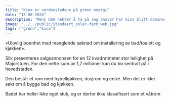 ```yaml
---
title: "Kina er verdensledene på grønn energi"
date: "18-08-2024"
description: "Mens USA nekter å ta på seg ansvar har kina blitt dominerende på grønn energi"
image: "../../public/Standaert_solar-farm_web.jpg"
tags: ["grønn","kina"]
---
```

«Ulovlig boenhet med manglende søknad om installering av bad/toalett og kjøkken».

Slik presenteres salgsannonsen for en 12 kvadratmeter stor leilighet på Majorstuen. For den nette sum av 1,7 millioner kan du bo sentralt på i hovedstaden.

Den består et rom med hybelkjøkken, dusjrom og entré. Men det er ikke søkt om å bygge bad og kjøkken.

Badet har heller ikke eget sluk, og er derfor ikke klassifisert som et våtrom
